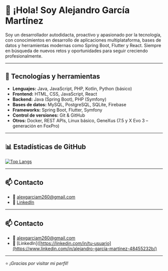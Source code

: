 # 👋 ¡Hola! Soy Alejandro García Martínez

Soy un desarrollador autodidacta, proactivo y apasionado por la tecnología, con conocimientos en desarrollo de aplicaciones multiplataforma, bases de datos y herramientas modernas como Spring Boot, Flutter y React. Siempre en búsqueda de nuevos retos y oportunidades para seguir creciendo profesionalmente.

---

## 🚀 Tecnologías y herramientas

- **Lenguajes:** Java, JavaScript, PHP, Kotlin, Python (básico)  
- **Frontend:** HTML, CSS, JavaScript, React  
- **Backend:** Java (Spring Boot), PHP (Symfony)  
- **Bases de datos:** MySQL, PostgreSQL, SQLite, Firebase  
- **Frameworks:** Spring Boot, Flutter, Symfony  
- **Control de versiones:** Git & GitHub  
- **Otros:** Docker, REST APIs, Linux básico, GeneXus (7.5 y X Evo 3 – generación en FoxPro)

---

## 📊 Estadísticas de GitHub

[![Top Langs](https://github-readme-stats.vercel.app/api/top-langs/?username=AlejandroGarciaMartinez2000&layout=compact&theme=default)](https://github.com/AlejandroGarciaMartinez2000)

---

## 📫 Contacto

- 📧 alexgarciam260@gmail.com  
- 💼 [LinkedIn](https://www.linkedin.com/in/alejandro-garcía-martínez-48455232b/)

---

## 📫 Contacto

- 📧 alexgarciam260@gmail.com  
- 💼 [LinkedIn]([https://linkedin.com/in/tu-usuario](https://www.linkedin.com/in/alejandro-garcía-martínez-48455232b/)

---

⭐ _¡Gracias por visitar mi perfil!_

